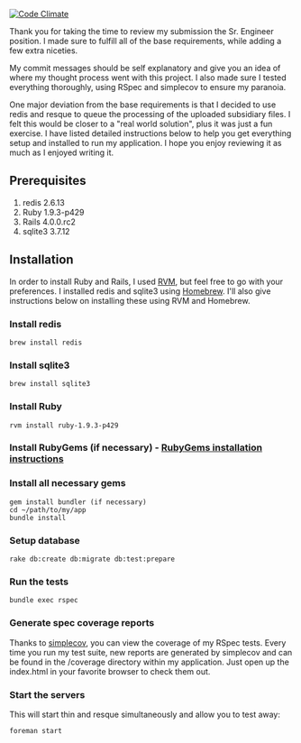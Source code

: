[![Code Climate](https://codeclimate.com/github/johnclaus/data-engineering.png)](https://codeclimate.com/github/johnclaus/data-engineering)

Thank you for taking the time to review my submission the Sr. Engineer position.  I made sure to fulfill all of the base requirements, while adding a few extra niceties.

My commit messages should be self explanatory and give you an idea of where my thought process went with this project.  I also made sure I tested everything thoroughly, using RSpec and simplecov to ensure my paranoia.

One major deviation from the base requirements is that I decided to use redis and resque to queue the processing of the uploaded subsidiary files.  I felt this would be closer to a "real world solution", plus it was just a fun exercise.  I have listed detailed instructions below to help you get everything setup and installed to run my application.  I hope you enjoy reviewing it as much as I enjoyed writing it.

## Prerequisites
1. redis 2.6.13
2. Ruby 1.9.3-p429
3. Rails 4.0.0.rc2
4. sqlite3 3.7.12

## Installation
In order to install Ruby and Rails, I used [RVM](https://rvm.io/), but feel free to go with your preferences.  I installed redis and sqlite3 using [Homebrew](http://mxcl.github.io/homebrew/).  I'll also give instructions below on installing these using RVM and Homebrew.

### Install redis
	brew install redis

### Install sqlite3
	brew install sqlite3

### Install Ruby
	rvm install ruby-1.9.3-p429

### Install RubyGems (if necessary) - [RubyGems installation instructions](https://rubygems.org/pages/download)

### Install all necessary gems
	gem install bundler (if necessary)
	cd ~/path/to/my/app
	bundle install

### Setup database
	rake db:create db:migrate db:test:prepare

### Run the tests
	bundle exec rspec

### Generate spec coverage reports
Thanks to [simplecov](https://github.com/colszowka/simplecov), you can view the coverage of my RSpec tests.  Every time you run my test suite, new reports are generated by simplecov and can be found in the /coverage directory within my application.  Just open up the index.html in your favorite browser to check them out.

### Start the servers
This will start thin and resque simultaneously and allow you to test away:

	foreman start
